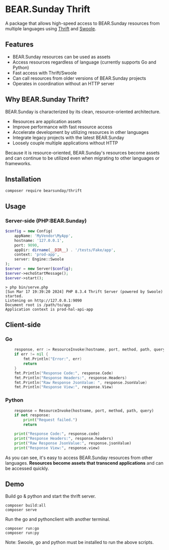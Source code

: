 # BEAR.Sunday Thrift

A package that allows high-speed access to BEAR.Sunday resources from multiple languages using [Thrift](https://thrift.apache.org/) and [Swoole](https://www.php.net/manual/en/book.swoole.php).

## Features
 * BEAR.Sunday resources can be used as assets
 * Access resources regardless of language (currently supports Go and Python)
* Fast access with Thrift/Swoole
* Can call resources from older versions of BEAR.Sunday projects
* Operates in coordination without an HTTP server

## Why BEAR.Sunday Thrift?

BEAR.Sunday is characterized by its clean, resource-oriented architecture.

 * Resources are application assets
 * Improve performance with fast resource access
 * Accelerate development by utilizing resources in other languages
 * Integrate legacy projects with the latest BEAR.Sunday
 * Loosely couple multiple applications without HTTP

Because it is resource-oriented, BEAR.Sunday's resources become assets and can continue to be utilized even when migrating to other languages or frameworks.

## Installation

```
composer require bearsunday/thrift
```

## Usage

### Server-side (PHP:BEAR.Sunday)

```php
$config = new Config(
    appName: 'MyVendor\MyApp',
    hostname: '127.0.0.1',
    port: 9090,
    appDir: dirname(__DIR__) . '/tests/Fake/app',
    context: 'prod-app',
    server: Engine::Swoole
);
$server = new Server($config);
$server->echoStartMessage();
$server->start();
```

```shell
> php bin/serve.php
[Sun Mar 17 19:39:20 2024] PHP 8.3.4 Thrift Server (powered by Swoole) started.
Listening on http://127.0.0.1:9090
Document root is /path/to/app
Application context is prod-hal-api-app
```

## Client-side

### Go

```go
    response, err := ResourceInvoke(hostname, port, method, path, query)
    if err != nil {
        fmt.Println("Error:", err)
        return
    }
    fmt.Println("Response Code:", response.Code)
    fmt.Println("Response Headers:", response.Headers)
    fmt.Println("Raw Response JsonValue: ", response.JsonValue)
    fmt.Println("Response View:", response.View)
```

### Python

```python
    response = ResourceInvoke(hostname, port, method, path, query)
    if not response:
        print("Request failed.")
        return

    print("Response Code:", response.code)
    print("Response Headers:", response.headers)
    print("Raw Response JsonValue:", response.jsonValue)
    print("Response View:", response.view)
```

As you can see, it's easy to access BEAR.Sunday resources from other languages.
**Resources become assets that transcend applications** and can be accessed quickly.

## Demo

Build go & python and start the thrift server.

```
composer build:all
composer serve
```

Run the go and pythonclient with another terminal.

```
composer run:go
composer run:py
```

Note: Swoole, go and python must be installed to run the above scripts.

